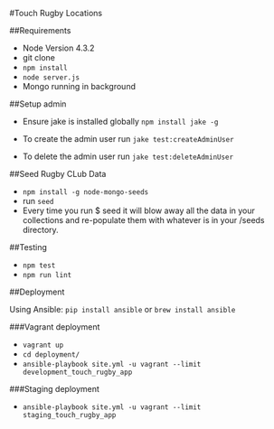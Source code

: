 #Touch Rugby Locations


##Requirements
  - Node Version 4.3.2
  - git clone
  - `npm install`
  - `node server.js`
  - Mongo running in background

##Setup admin
  - Ensure jake is installed globally `npm install jake -g`

  - To create the admin user run `jake test:createAdminUser`
  - To delete the admin user run `jake test:deleteAdminUser`

##Seed Rugby CLub Data
- `npm install -g node-mongo-seeds`
- run `seed`
- Every time you run $ seed it will blow away all the data in your collections and re-populate them with whatever is in your /seeds directory.

##Testing
  - `npm test`
  - `npm run lint`

##Deployment

Using Ansible: `pip install ansible` or `brew install ansible`

###Vagrant deployment

  - `vagrant up`
  - `cd deployment/`
  - `ansible-playbook site.yml -u vagrant --limit development_touch_rugby_app`

###Staging deployment

  - `ansible-playbook site.yml -u vagrant --limit staging_touch_rugby_app`